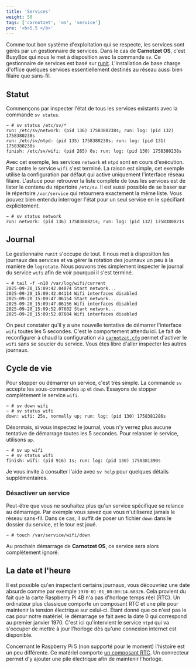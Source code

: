 ```yaml
---
title: 'Services'
weight: 50
tags: ['carnotzet', 'os', 'service']
pre: '<b>5.5 </b>'
---
```


Comme tout bon système d'exploitation qui se respecte, les services sont gérés
par un gestionnaire de services. Dans le cas de **Carnotzet OS**, c'est BusyBox
qui nous le met à disposition avec la commande `sv`. Ce gestionnaire de services
est basé sur [runit][runit]. L'installation de base charge d'office quelques
services essentiellement destinés au réseau aussi bien filaire que sans-fil.

## Statut

Commençons par inspecter l'état de tous les services existants avec la commande
`sv status`.

```
~ # sv status /etc/sv/*
run: /etc/sv/network: (pid 136) 1758380238s; run: log: (pid 132) 1758380238s
run: /etc/sv/ntpd: (pid 135) 1758380238s; run: log: (pid 131) 1758380238s
finish: /etc/sv/wifi: (pid 265) 0s; run: log: (pid 130) 1758380238s
```

Avec cet exemple, les services `network` et `ntpd` sont en cours d'exécution.
Par contre le service `wifi` s'est terminé. La raison est simple, cet exemple
utilise la configuration par défaut qui active uniquement l'interface réseau
filaire. L'astuce pour retrouver la liste complète de tous les services est de
lister le contenu du répertoire `/etc/sv`. Il est aussi possible de se baser sur
le répertoire `/var/service` qui retournera exactement la même liste. Vous
pouvez bien entendu interroger l'état pour un seul service en le spécifiant
explicitement.

```
~ # sv status network
run: network: (pid 136) 1758380821s; run: log: (pid 132) 1758380821s
```

## Journal

Le gestionnaire `runit` s'occupe de tout. Il nous met à disposition les journaux
des services et va gérer la rotation des journaux un peu à la manière de
`logrotate`. Nous pouvons très simplement inspecter le journal du service `wifi`
afin de voir pourquoi il s'est terminé.

```
~ # tail -f -n10 /var/log/wifi/current
2025-09-20_15:09:42.04074 Start network...
2025-09-20_15:09:42.04114 Wifi interfaces disabled
2025-09-20_15:09:47.06154 Start network...
2025-09-20_15:09:47.06156 Wifi interfaces disabled
2025-09-20_15:09:52.07602 Start network...
2025-09-20_15:09:52.07604 Wifi interfaces disabled
```

On peut constater qu'il y a une nouvelle tentative de démarrer l'interface
`wifi` toutes les 5 secondes. C'est le comportement attendu ici. Le fait de
reconfigurer à chaud la configuration via
[`carnotzet.cfg`](/carnotzet/03.settings/#carnotzetcfg) permet d'activer le
`wifi` sans se soucier du service. Vous êtes libre d'aller inspecter les autres
journaux.

## Cycle de vie

Pour stopper ou démarrer un service, c'est très simple. La commande `sv` accepte
les sous-commandes `up` et `down`. Essayons de stopper complètement le service
`wifi`.

```
~ # sv down wifi
~ # sv status wifi
down: wifi: 25s, normally up; run: log: (pid 130) 1758381286s
```

Désormais, si vous inspectez le journal, vous n'y verrez plus aucune tentative
de démarrage toutes les 5 secondes. Pour relancer le service, utilisons `up`.

```
~ # sv up wifi
~ # sv status wifi
finish: wifi: (pid 916) 1s; run: log: (pid 130) 1758381390s
```

Je vous invite à consulter l'aide avec `sv help` pour quelques détails
supplémentaires.

### Désactiver un service

Peut-être que vous ne souhaitez plus qu'un service spécifique se relance au
démarrage. Par exemple vous savez que vous n'utiliserez jamais le réseau
sans-fil. Dans ce cas, il suffit de poser un fichier `down` dans le dossier du
service, et le tour est joué.

```
~ # touch /var/service/wifi/down
```

Au prochain démarrage de **Carnotzet OS**, ce service sera alors complètement
ignoré.

## La date et l'heure

Il est possible qu'en inspectant certains journaux, vous découvriez une date
absurde comme par exemple `1970-01-01_00:00:14.68326`. Cela provient du fait que
la carte Raspberry Pi 4B n'a pas d'horloge temps réel (RTC). Un ordinateur plus
classique comporte un composant RTC et une pile pour maintenir la tension
électrique sur celui-ci. Étant donné que ce n'est pas le cas pour notre
matériel, le démarrage se fait avec la date 0 qui correspond au premier
janvier 1970. C'est ici qu'intervient le service `ntpd` qui va s'occuper de
mettre à jour l'horloge dès qu'une connexion internet est disponible.

Concernant le Raspberry Pi 5 (non supporté pour le moment) l'histoire est un peu
différente. Ce matériel comporte [un composant RTC][rtc]. Un connecteur permet
d'y ajouter une pile électrique afin de maintenir l'horloge.

[runit]: https://smarden.org/runit/
[rtc]:
  https://www.raspberrypi.com/documentation/computers/raspberry-pi.html#real-time-clock-rtc
